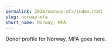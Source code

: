 ```yaml
---
permalink: 2018/norway-mfa/index.html
slug: norway-mfa
short_name: Norway, MFA
---
```


Donor profile for Norway, MFA goes here.
